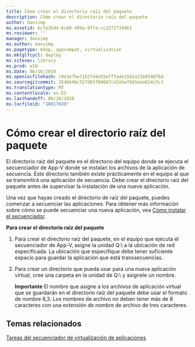 ```yaml
---
title: Cómo crear el directorio raíz del paquete
description: Cómo crear el directorio raíz del paquete
author: dansimp
ms.assetid: bcfe3bd4-6c60-409a-8ffa-cc22f27194b1
ms.reviewer: ''
manager: dansimp
ms.author: dansimp
ms.pagetype: mdop, appcompat, virtualization
ms.mktglfcycl: deploy
ms.sitesec: library
ms.prod: w10
ms.date: 06/16/2016
ms.openlocfilehash: c9e1e7be71627d4e55eff7a4e2582a21b834876d
ms.sourcegitcommit: 354664bc527d93f80687cd2eba70d1eea024c7c3
ms.translationtype: MT
ms.contentlocale: es-ES
ms.lasthandoff: 06/26/2020
ms.locfileid: "10817630"
---
```

# Cómo crear el directorio raíz del paquete


El directorio raíz del paquete es el directorio del equipo donde se ejecuta el secuenciador de App-V donde se instalan los archivos de la aplicación de secuencia. Este directorio también existe prácticamente en el equipo al que se transmitirá una aplicación de secuencia. Debe crear el directorio raíz del paquete antes de supervisar la instalación de una nueva aplicación.

Una vez que hayas creado el directorio de raíz del paquete, puedes comenzar a secuenciar las aplicaciones. Para obtener más información sobre cómo se puede secuenciar una nueva aplicación, vea [Cómo instalar el secuenciador](how-to-install-the-sequencer.md).

**Para crear el directorio raíz del paquete**

1.  Para crear el directorio raíz del paquete, en el equipo que ejecuta el secuenciador de App-V, asigne la unidad Q:\\ a la ubicación de red especificada. La ubicación que especifique debe tener suficiente espacio para guardar la aplicación que está transsecuencias.

2.  Para crear un directorio que pueda usar para una nueva aplicación virtual, cree una carpeta en la unidad de Q:\\ y asígnele un nombre.

    **Importante**  El nombre que asigne a los archivos de aplicación virtual que se guardarán en el directorio raíz del paquete debe usar el formato de nombre 8,3. Los nombres de archivo no deben tener más de 8 caracteres con una extensión de nombre de archivo de tres caracteres.

     

## Temas relacionados


[Tareas del secuenciador de virtualización de aplicaciones](tasks-for-the-application-virtualization-sequencer.md)

 

 





